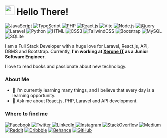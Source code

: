 <h1><img src="https://emojis.slackmojis.com/emojis/images/1531849430/4246/blob-sunglasses.gif?1531849430" width="30"/> Hello There!</h1>

![JavaScript](https://img.shields.io/badge/JavaScript-F7DF1E?style=flat-square&logo=javascript&logoColor=black)
![TypeScript](https://img.shields.io/badge/TypeScript-007ACC?style=flat-square&logo=typescript&logoColor=white)
![PHP](https://img.shields.io/badge/PHP-777BB4?style=flat-square&logo=php&logoColor=white)
![React.js](https://img.shields.io/badge/React.js-0081CB?style=flat-square&logo=react&logoColor=61DAFB)
![Vite](https://img.shields.io/badge/Vite-593D88?style=flat-square&logo=vite&logoColor=white)
![Node.js](https://img.shields.io/badge/Node.js-43853D?style=flat-square&logo=node.js&logoColor=white)
![jQuery](https://img.shields.io/badge/jQuery-0769AD?style=flat-square&logo=jquery&logoColor=white)
![Laravel](https://img.shields.io/badge/Laravel-FF2D20?style=flat-square&logo=laravel&logoColor=white)
![Python](https://img.shields.io/badge/Python-3776AB?style=flat-square&logo=python&logoColor=white)
![HTML](https://img.shields.io/badge/HTML5-E34F26?style=flat-square&logo=html5&logoColor=white)
![CSS3](https://img.shields.io/badge/CSS3-1572B6?style=flat-square&logo=css3&logoColor=white)
![TailwindCSS](https://img.shields.io/badge/Tailwind_CSS-38B2AC?style=flat-square&logo=tailwind-css&logoColor=white)
![Bootstrap](https://img.shields.io/badge/Bootstrap-563D7C?style=flat-square&logo=bootstrap&logoColor=white)
![MySQL](https://img.shields.io/badge/MySQL-005C84?style=flat-square&logo=mysql&logoColor=white)
![SQLite](https://img.shields.io/badge/SQLite-07405E?style=flat-square&logo=sqlite&logoColor=white)

I am a Full Stack Developer with a huge love for Laravel, React.js, API, DBMS and Bootstrap. Currently, **I'm working at [Xerone IT](https://xeroneit.net/) as a Junior Software Engineer**.

I love to read books and passionate about new technology.

### About Me
- 🌱 I’m currently learning many things, and I believe that every day is a learning opportunity.
- 💬 Ask me about React.js, PHP, Laravel and API development.


### Where to find me

[![Facebook](https://img.shields.io/badge/Facebook-1877F2?style=flat-square&logo=facebook&logoColor=white)](https://www.facebook.com/FajlaRabby666/)
[![Twitter](https://img.shields.io/badge/Twitter-1DA1F2?style=flat-square&logo=twitter&logoColor=white)](https://twitter.com/FajlaRabby666)
[![LinkedIn](https://img.shields.io/badge/LinkedIn-0077B5?style=flat-square&logo=linkedin&logoColor=white)](https://www.linkedin.com/in/fajlarabby666/)
[![Instagram](https://img.shields.io/badge/Instagram-E4405F?style=flat-square&logo=instagram&logoColor=white)](https://www.instagram.com/rabbysphotos/)
[![StackOverflow](https://img.shields.io/badge/Stack_Overflow-FE7A16?style=flat-square&logo=stack-overflow&logoColor=white)](https://stackoverflow.com/users/14328168/fajla-rabby)
[![Medium](https://img.shields.io/badge/Medium-12100E?style=flat-square&logo=medium&logoColor=white)](https://medium.com/@fajlarabby666)
[![Reddit](https://img.shields.io/badge/Reddit-FF4500?style=flat-square&logo=reddit&logoColor=white)](https://www.reddit.com/user/Fajla_Rabby)
[![Dribbble](https://img.shields.io/badge/Dribbble-EA4C89?style=flat-square&logo=dribbble&logoColor=white)](https://dribbble.com/FajlaRabby666)
[![Behance](https://img.shields.io/badge/Behance-1769FF?style=flat-square&logo=behance&logoColor=white)](https://www.behance.net/fajlarabby666)
[![GitHub](https://img.shields.io/badge/GitHub-181717?style=flat-square&logo=github&logoColor=white)](https://github.com/Fajla-Rabby)
